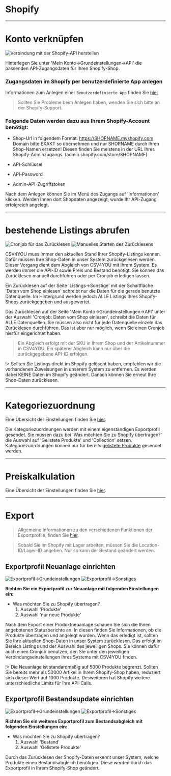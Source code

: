 # Shopify

***
# Konto verknüpfen

![Verbindung mit der Shopify-API herstellen](https://data.csv4you.com/media/image/guide/interface/shopify/shopify-api-zugangsdaten-hinterlegen.png ':zoom :size=30%')

Hinterlegen Sie unter 'Mein Konto->Grundeinstellungen->API' die passenden API-Zugangsdaten für Ihren Shopify-Shop.


### Zugangsdaten im Shopify per benutzerdefinierte App anlegen

Informationen zum Anlegen einer `Benutzerdefinierte App` finden Sie [hier](https://help.shopify.com/de/manual/apps/app-types/custom-apps)

> Sollten Sie Probleme beim Anlegen haben, wenden Sie sich bitte an der Shopify-Support.

### Folgende Daten werden dazu aus Ihrem Shopify-Account benötigt:

- Shop-Url in folgendem Format: https://SHOPNAME.myshopify.com<br>
    Domain bitte EXAKT so übernehmen und nur SHOPNAME durch Ihren Shop-Namen ersetzen!
	Diesen finden Sie meistens in der URL Ihres Shopify-Adminzugangs. (admin.shopify.com/store/SHOPNAME)

- API-Schlüssel

- API-Password

- Admin-API-Zugriffstoken

Nach dem Anlegen können Sie im Menü des Zugangs auf 'Informationen' klicken. Werden Ihnen dort Shopdaten angezeigt, wurde Ihr API-Zugang erfolgreich angelegt.


***
# bestehende Listings abrufen

![Cronjob für das Zurücklesen](https://data.csv4you.com/media/image/guide/interface/shopify/shopify-einrichtung-cronjob-zuruecklesen.png ':zoom :size=30%')
![Manuelles Starten des Zurücklesens](https://data.csv4you.com/media/image/guide/interface/shopify/shopify-listings-uebersicht.png ':zoom :size=30%')

CSV4YOU muss immer den aktuellen Stand Ihrer Shopify-Listings kennen. Dafür müssen Ihre Shop-Daten in unser System zurückgelesen werden. Dieser Vorgang dient dem Abgleich von CSV4YOU mit Ihrem System. Es werden immer die API-ID sowie Preis und Bestand benötigt. Sie können das Zurücklesen manuell durchführen oder per Cronjob erledigen lassen.

Ein Zurücklesen auf der Seite 'Listings->Sonstige' mit der Schaltfläche 'Daten vom Shop einlesen' schreibt nur die Daten für die gerade benutzte Datenquelle. Im Hintergrund werden jedoch ALLE Listings Ihres Shopify-Shops zurückgegeben und ausgewertet.

Das Zurücklesen auf der Seite 'Mein Konto->Grundeinstellungen->API' unter der Auswahl 'Cronjob: Daten vom Shop einlesen', schreibt die Daten für ALLE Datenquellen. Sie müssen also nicht für jede Datenquelle einzeln das Zurücklesen durchführen. Das ist aber nur möglich, wenn Sie einen Cronjob hierfür eingerichtet haben.

> Ein Abgleich erfolgt mit der SKU in Ihrem Shop und der Artikelnummer in CSV4YOU. Ein späterer Abgleich kann nur über die zurückgegebene API-ID erfolgen.

!> Sollten Sie Listings direkt im Shopify gelöscht haben, empfehlen wir die vorhandenen Zuweisungen in unserem System zu entfernen. Es werden dabei KEINE Daten im Shopify geändert. Danach können Sie erneut Ihre Shop-Daten zurücklesen.


***
# Kategoriezuordnung

Eine Übersicht der Einstellungen finden Sie [hier](export/categories).

Die Kategoriezuordnungen werden mit einem eigenständigen Exportprofil gesendet. 
Sie müssen dazu bei 'Was möchten Sie zu Shopify übertragen?' die Auswahl auf 'Gelistete Produkte' und 'Collection' setzen.
Kategoriezuordnungen können nur für bereits [gelistete Produkte](/interface/shops/shopify?id=bestehende-listings-abrufen) gesendet werden.


***
# Preiskalkulation

Eine Übersicht der Einstellungen finden Sie [hier](export/pricecalculation).


***
# Export

> Allgemeine Informationen zu den verschiedenen Funktionen der Exportprofile, finden Sie [hier](export/interface).

> Sobald Sie im Shopify mit Lager arbeiten, müssen Sie die Location-ID/Lager-ID angeben. Nur so kann der Bestand geändert werden.

## Exportprofil Neuanlage einrichten

![Exportprofil->Grundeinstellungen](https://data.csv4you.com/media/image/guide/interface/shopify/shopify-exportprofil-neuanlage-grundeinstellungen.png ':zoom :size=30%')
![Exportprofil->Sonstiges](https://data.csv4you.com/media/image/guide/interface/shopify/shopify-exportprofil-neuanlage-sonstiges.png ':zoom :size=30%')

**Richten Sie ein Exportprofil zur Neuanlage mit folgenden Einstellungen ein:**

- Was möchten Sie zu Shopify übertragen?<br>
	1. Auswahl 'Produkte'<br>
	2. Auswahl 'nur neue Produkte'

Nach dem Export einer Produktneuanlage schauen Sie sich die Ihnen angebotenen Statusberichte an. In diesen finden Sie Informationen, ob die Produkte übertragen und angelegt wurden. Wenn das erledigt ist, sollten Sie Ihre aktuellen Shop-Daten in unser System zurücklesen. Das erfolgt im Bereich Listings und der Auswahl des jeweiligen Shops.
Sie können dafür auch einen Cronjob benutzen, den Sie unter den jeweiligen Verbindungseinstellungen Ihres Systems mit CSV4YOU finden.

!> Die Neuanlage ist standardmaßig auf 5000 Produkte begrenzt. Sollten Sie bereits mehr als 50000 Artikel in Ihrem Shopify-Shop haben, reduziert sich dieser Wert auf 1000 Produkte. Desweiteren hat Shopify weitere unterschiedliche Limits für Ihre API-Calls.


## Exportprofil Bestandsupdate einrichten

![Exportprofil->Grundeinstellungen](https://data.csv4you.com/media/image/guide/interface/shopify/shopify-exportprofil-update-bestand-grundeinstellungen.png ':zoom :size=30%')
![Exportprofil->Sonstiges](https://data.csv4you.com/media/image/guide/interface/shopify/shopify-exportprofil-update-bestand-sonstiges.png ':zoom :size=30%')

**Richten Sie ein weiteres Exportprofil zum Bestandsabgleich mit folgenden Einstellungen ein:**

- Was möchten Sie zu Shopify übertragen?<br>
	1. Auswahl 'Bestand'<br>
	2. Auswahl 'Gelistete Produkte'

Durch das Zurücklesen der Shopify-Daten erkennt unser System, welche Produkte einen Bestandsabgleich benötigen. Diese werden durch das Exportprofil in Ihrem Shopify-Shop geändert.

